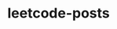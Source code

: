 # leetcode-posts
['flatten binary tree to linked list solution in python3']: https://leetcode.com/problems/flatten-binary-tree-to-linked-list/discuss/681774/python3-solution-using-postorder-traversal-o1-space-complexity
